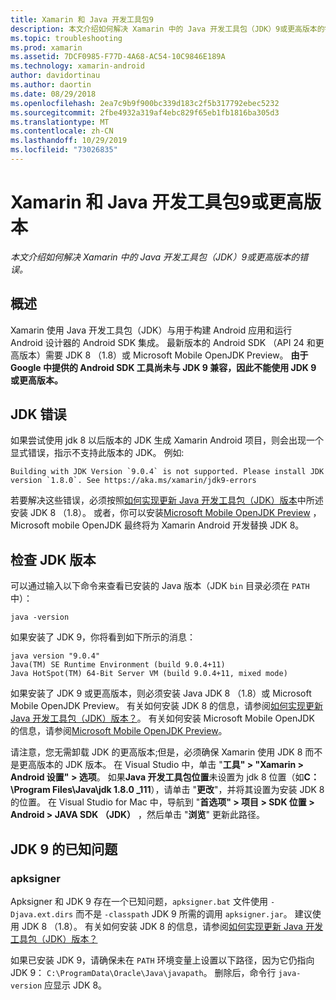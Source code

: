 ```yaml
---
title: Xamarin 和 Java 开发工具包9
description: 本文介绍如何解决 Xamarin 中的 Java 开发工具包（JDK）9或更高版本的错误。
ms.topic: troubleshooting
ms.prod: xamarin
ms.assetid: 7DCF0985-F77D-4A68-AC54-10C9846E189A
ms.technology: xamarin-android
author: davidortinau
ms.author: daortin
ms.date: 08/29/2018
ms.openlocfilehash: 2ea7c9b9f900bc339d183c2f5b317792ebec5232
ms.sourcegitcommit: 2fbe4932a319af4ebc829f65eb1fb1816ba305d3
ms.translationtype: MT
ms.contentlocale: zh-CN
ms.lasthandoff: 10/29/2019
ms.locfileid: "73026835"
---
```

# <a name="xamarinandroid-and-java-development-kit-9-or-later"></a>Xamarin 和 Java 开发工具包9或更高版本

_本文介绍如何解决 Xamarin 中的 Java 开发工具包（JDK）9或更高版本的错误。_

## <a name="overview"></a>概述

Xamarin 使用 Java 开发工具包（JDK）与用于构建 Android 应用和运行 Android 设计器的 Android SDK 集成。 最新版本的 Android SDK （API 24 和更高版本）需要 JDK 8 （1.8）或 Microsoft Mobile OpenJDK Preview。 **由于 Google 中提供的 Android SDK 工具尚未与 JDK 9 兼容，因此不能使用 JDK 9 或更高版本。**

## <a name="jdk-errors"></a>JDK 错误

如果尝试使用 jdk 8 以后版本的 JDK 生成 Xamarin Android 项目，则会出现一个显式错误，指示不支持此版本的 JDK。 例如:

```shell
Building with JDK Version `9.0.4` is not supported. Please install JDK version `1.8.0`. See https://aka.ms/xamarin/jdk9-errors
```

若要解决这些错误，必须按照[如何实现更新 Java 开发工具包（JDK）版本](~/android/troubleshooting/questions/update-jdk.md)中所述安装 JDK 8 （1.8）。
或者，你可以安装[Microsoft Mobile OpenJDK Preview](~/android/get-started/installation/openjdk.md) ，Microsoft mobile OpenJDK 最终将为 Xamarin Android 开发替换 JDK 8。

## <a name="checking-the-jdk-version"></a>检查 JDK 版本

可以通过输入以下命令来查看已安装的 Java 版本（JDK `bin` 目录必须在 `PATH`中）：

```shell
java -version
```

如果安装了 JDK 9，你将看到如下所示的消息：

```shell
java version "9.0.4"
Java(TM) SE Runtime Environment (build 9.0.4+11)
Java HotSpot(TM) 64-Bit Server VM (build 9.0.4+11, mixed mode)
```

如果安装了 JDK 9 或更高版本，则必须安装 Java JDK 8 （1.8）或 Microsoft Mobile OpenJDK Preview。 有关如何安装 JDK 8 的信息，请参阅[如何实现更新 Java 开发工具包（JDK）版本？](~/android/troubleshooting/questions/update-jdk.md)。 有关如何安装 Microsoft Mobile OpenJDK 的信息，请参阅[Microsoft Mobile OpenJDK Preview](~/android/get-started/installation/openjdk.md)。

请注意，您无需卸载 JDK 的更高版本;但是，必须确保 Xamarin 使用 JDK 8 而不是更高版本的 JDK 版本。 在 Visual Studio 中，单击 "**工具" > "Xamarin > Android 设置" > 选项**。 如果**Java 开发工具包位置**未设置为 jdk 8 位置（如**C：\\Program Files\\Java\\jdk 1.8.0 _111**），请单击 "**更改**"，并将其设置为安装 JDK 8 的位置。 在 Visual Studio for Mac 中，导航到 "**首选项" > 项目 > SDK 位置 > Android > JAVA SDK （JDK）** ，然后单击 "**浏览**" 更新此路径。

## <a name="known-issues-with-jdk-9"></a>JDK 9 的已知问题

### <a name="apksigner"></a>apksigner

Apksigner 和 JDK 9 存在一个已知问题，`apksigner.bat` 文件使用 `-Djava.ext.dirs` 而不是 `-classpath` JDK 9 所需的调用 `apksigner.jar`。 建议使用 JDK 8 （1.8）。 有关如何安装 JDK 8 的信息，请参阅[如何实现更新 Java 开发工具包（JDK）版本？](~/android/troubleshooting/questions/update-jdk.md)

如果已安装 JDK 9，请确保未在 `PATH` 环境变量上设置以下路径，因为它仍指向 JDK 9： `C:\ProgramData\Oracle\Java\javapath`。 删除后，命令行 `java-version` 应显示 JDK 8。
